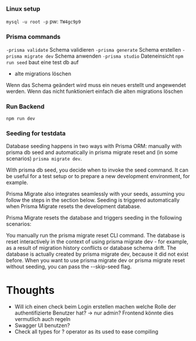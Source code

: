 ### Linux setup
`mysql -u root -p`
pw: `TW4gc9p9`

### Prisma commands

`-prisma validate` Schema validieren
`-prisma generate` Schema erstellen
`-prisma migrate dev` Schema anwenden
`-prisma studio` Dateneinsicht
`npm run seed` baut eine test db auf

- alte migrations löschen

Wenn das Schema geändert wird muss ein neues erstellt und angewendet werden. Wenn das nicht funktioniert einfach die alten migrations löschen


### Run Backend

`npm run dev`

### Seeding for testdata

Database seeding happens in two ways with Prisma ORM: manually with prisma db seed and automatically in prisma migrate reset and (in some scenarios) `prisma migrate dev`.

With prisma db seed, you decide when to invoke the seed command. It can be useful for a test setup or to prepare a new development environment, for example.

Prisma Migrate also integrates seamlessly with your seeds, assuming you follow the steps in the section below. Seeding is triggered automatically when Prisma Migrate resets the development database.

Prisma Migrate resets the database and triggers seeding in the following scenarios:

You manually run the prisma migrate reset CLI command.
The database is reset interactively in the context of using prisma migrate dev - for example, as a result of migration history conflicts or database schema drift.
The database is actually created by prisma migrate dev, because it did not exist before.
When you want to use prisma migrate dev or prisma migrate reset without seeding, you can pass the --skip-seed flag.

# Thoughts

- Will ich einen check beim Login erstellen machen welche Rolle der authentifizierte Benutzer hat? -> nur admin? Frontend könnte dies vermutlich auch regeln
- Swagger UI benutzen?
- Check all types for ? operator as its used to ease compiling